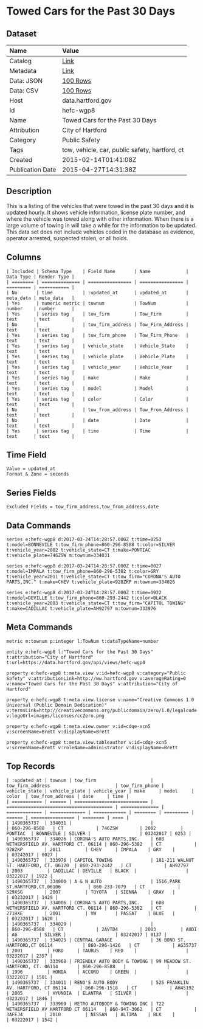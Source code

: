 # Towed Cars for the Past 30 Days

## Dataset

| Name | Value |
| :--- | :---- |
| Catalog | [Link](https://catalog.data.gov/dataset/towed-cars-for-the-past-30-days) |
| Metadata | [Link](https://data.hartford.gov/api/views/hefc-wgp8) |
| Data: JSON | [100 Rows](https://data.hartford.gov/api/views/hefc-wgp8/rows.json?max_rows=100) |
| Data: CSV | [100 Rows](https://data.hartford.gov/api/views/hefc-wgp8/rows.csv?max_rows=100) |
| Host | data.hartford.gov |
| Id | hefc-wgp8 |
| Name | Towed Cars for the Past 30 Days |
| Attribution | City of Hartford |
| Category | Public Safety |
| Tags | tow, vehicle, car, public safety, hartford, ct |
| Created | 2015-02-14T01:41:08Z |
| Publication Date | 2015-04-27T14:31:38Z |

## Description

This is a listing of the vehicles that were towed in the past 30 days and it is updated hourly. It shows vehicle information, license plate number, and where the vehicle was towed along with other information. When there is a large volume of towing in will take a while for the information to be updated. This data set does not include vehicles coded in the database as evidence, operator arrested, suspected stolen, or all holds.

## Columns

```ls
| Included | Schema Type    | Field Name       | Name             | Data Type | Render Type |
| ======== | ============== | ================ | ================ | ========= | =========== |
| No       | time           | :updated_at      | updated_at       | meta_data | meta_data   |
| Yes      | numeric metric | townum           | TowNum           | number    | number      |
| Yes      | series tag     | tow_firm         | Tow_Firm         | text      | text        |
| No       |                | tow_firm_address | Tow_Firm_Address | text      | text        |
| Yes      | series tag     | tow_firm_phone   | Tow_Firm_Phone   | text      | text        |
| Yes      | series tag     | vehicle_state    | Vehicle_State    | text      | text        |
| Yes      | series tag     | vehicle_plate    | Vehicle_Plate    | text      | text        |
| Yes      | series tag     | vehicle_year     | Vehicle_Year     | text      | text        |
| Yes      | series tag     | make             | Make             | text      | text        |
| Yes      | series tag     | model            | Model            | text      | text        |
| Yes      | series tag     | color            | Color            | text      | text        |
| No       |                | tow_from_address | Tow_From_Address | text      | text        |
| No       |                | date             | Date             | text      | text        |
| Yes      | series tag     | time             | Time             | text      | text        |
```

## Time Field

```ls
Value = updated_at
Format & Zone = seconds
```

## Series Fields

```ls
Excluded Fields = tow_firm_address,tow_from_address,date
```

## Data Commands

```ls
series e:hefc-wgp8 d:2017-03-24T14:28:57.000Z t:time=0253 t:model=BONNEVILE t:tow_firm_phone=860-296-8588 t:color=SILVER t:vehicle_year=2002 t:vehicle_state=CT t:make=PONTIAC t:vehicle_plate=746ZSW m:townum=334031

series e:hefc-wgp8 d:2017-03-24T14:28:57.000Z t:time=0027 t:model=IMPALA t:tow_firm_phone=860-296-5382 t:color=GRY t:vehicle_year=2011 t:vehicle_state=CT t:tow_firm="CORONA'S AUTO PARTS,INC." t:make=CHEV t:vehicle_plate=928ZKP m:townum=334026

series e:hefc-wgp8 d:2017-03-24T14:28:57.000Z t:time=1922 t:model=DEVILLE t:tow_firm_phone=860-293-2442 t:color=BLACK t:vehicle_year=2003 t:vehicle_state=CT t:tow_firm="CAPITOL TOWING" t:make=CADILLAC t:vehicle_plate=AH92797 m:townum=333976
```

## Meta Commands

```ls
metric m:townum p:integer l:TowNum t:dataTypeName=number

entity e:hefc-wgp8 l:"Towed Cars for the Past 30 Days" t:attribution="City of Hartford" t:url=https://data.hartford.gov/api/views/hefc-wgp8

property e:hefc-wgp8 t:meta.view v:id=hefc-wgp8 v:category="Public Safety" v:attributionLink=http://ww.hartford.gov v:averageRating=0 v:name="Towed Cars for the Past 30 Days" v:attribution="City of Hartford"

property e:hefc-wgp8 t:meta.view.license v:name="Creative Commons 1.0 Universal (Public Domain Dedication)" v:termsLink=http://creativecommons.org/publicdomain/zero/1.0/legalcode v:logoUrl=images/licenses/ccZero.png

property e:hefc-wgp8 t:meta.view.owner v:id=cdqe-xcn5 v:screenName=Brett v:displayName=Brett

property e:hefc-wgp8 t:meta.view.tableauthor v:id=cdqe-xcn5 v:screenName=Brett v:roleName=administrator v:displayName=Brett
```

## Top Records

```ls
| :updated_at | townum | tow_firm                    | tow_firm_address                        | tow_firm_phone | vehicle_state | vehicle_plate | vehicle_year | make     | model     | color  | tow_from_address | date     | time | 
| =========== | ====== | =========================== | ======================================= | ============== | ============= | ============= | ============ | ======== | ========= | ====== | ================ | ======== | ==== | 
| 1490365737  | 334031 |                             |                                         | 860-296-8588   | CT            | 746ZSW        | 2002         | PONTIAC  | BONNEVILE | SILVER |                  | 03242017 | 0253 | 
| 1490365737  | 334026 | CORONA'S AUTO PARTS,INC.    | 608 WETHERSFIELD AV. HARTFORD CT. 06114 | 860-296-5382   | CT            | 928ZKP        | 2011         | CHEV     | IMPALA    | GRY    |                  | 03242017 | 0027 | 
| 1490365737  | 333976 | CAPITOL TOWING              | 181-211 WALNUT ST. HARTFORD, CT. 06120  | 860-293-2442   | CT            | AH92797       | 2003         | CADILLAC | DEVILLE   | BLACK  |                  | 03222017 | 1922 | 
| 1490365737  | 334000 | A & N AUTO                  | 1516,PARK ST,HARTFORD,CT,06106          | 860-233-7079   | CT            | 529XSG        | 2007         | TOYOTA   | SIENNA    | GRAY   |                  | 03232017 | 1429 | 
| 1490365737  | 334006 | CORONA'S AUTO PARTS,INC.    | 608 WETHERSFIELD AV. HARTFORD CT. 06114 | 860-296-5382   | CT            | 271HXE        | 2001         | VW       | PASSAT    | BLUE   |                  | 03232017 | 1620 | 
| 1490365737  | 334029 |                             |                                         | 860-296-8588   | CT            | 2AVTD4        | 2003         | AUDI     | A6        | SILVER |                  | 03242017 | 0137 | 
| 1490365737  | 334025 | CENTRAL GARAGE              | 36 BOND ST. HARTFORD,CT 06114           | 860-296-1426   | CT            | AG35737       | 2001         | FORD     | TAURUS    | RED    |                  | 03232017 | 2357 | 
| 1490365737  | 333968 | FRIENDLY AUTO BODY & TOWING | 99 MEADOW ST. HARTFORD, CT. 06114       | 860-296-8588   |               |               | 1996         | HONDA    | ACCORD    | GREEN  |                  | 03222017 | 1501 | 
| 1490365737  | 334011 | RENO'S AUTO BODY            | 525 FRANKLIN AV. HARTFORD, CT 06114     | 860-296-1518   | CT            | AH45192       | 2005         | HYUNDIA  | ELANTRA   | SILVER |                  | 03232017 | 1846 | 
| 1490365737  | 333969 | METRO AUTOBODY & TOWING INC | 722 WETHERSFIELD AV HARTFORD CT 06114   | 860-947-3062   | CT            | 3AFEJ4        | 2010         | NISSAN   | ALTIMA    | BLK    |                  | 03222017 | 1542 | 
```